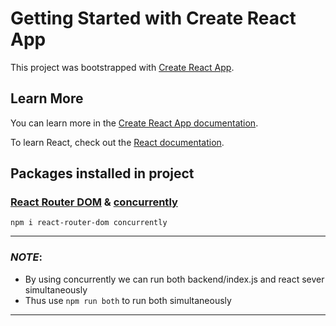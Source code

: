 # Getting Started with Create React App

This project was bootstrapped with [Create React App](https://github.com/facebook/create-react-app).

## Learn More

You can learn more in the [Create React App documentation](https://facebook.github.io/create-react-app/docs/getting-started).

To learn React, check out the [React documentation](https://reactjs.org/).

## Packages installed in project

### [React Router DOM](https://reactrouter.com/web/guides/quick-start) & [concurrently](https://www.npmjs.com/package/concurrently)
```
npm i react-router-dom concurrently
```
---
### *NOTE*:
 - By using concurrently we can run both backend/index.js and react sever simultaneously <br>
 - Thus use `npm run both` to run both simultaneously
---  
